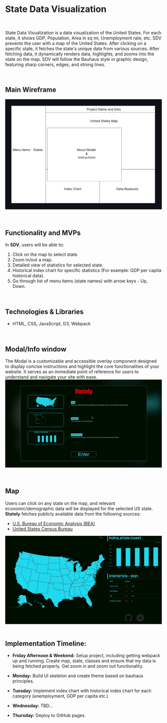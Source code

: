# State Data Visualization
&emsp;

State Data Visualization is a data visualization of the United States. For each state, it shows GDP, Population, Area in sq mi, Unemployment rate, etc. SDV presents the user with a map of the United States. After clicking on a specific state, it fetches the state's unique data from various sources. After fetching data, it dynamically renders data, highlights, and zooms into the state on the map. SDV will follow the Bauhaus style in graphic design, featuring sharp corners, edges, and strong lines.


&emsp;
## Main Wireframe

!["Wireframe"](./src/imgs/Wireframe.png)


&emsp;
## Functionality and MVPs
In **SDV**, users will be able to:
1. Click on the map to select state.
2. Zoom in/out a map.
3. Detailed view of statistics for selected state.
4. Historical index chart for specific statistics (For example: GDP per capita historical data).
5. Go through list of menu items (state names) with arrow keys - Up, Down.


&emsp;
## Technologies & Libraries
* HTML, CSS, JavaScript, D3, Webpack


&emsp;
## Modal/Info window
The Modal is a customizable and accessible overlay component designed to display concise instructions and highlight the core functionalities of your website. It serves as an immediate point of reference for users to understand and navigate your site with ease.
!["Modal"](./src/imgs/modal_anim.gif)

&emsp;
## Map
Users can click on any state on the map, and relevant economic/demographic data will be displayed for the selected US state. **Stately** fetches publicly available data from the following sources:

- [U.S. Bureau of Economic Analysis (BEA)](https://www.bea.gov/)
- [United States Census Bureau](https://www.census.gov/data/developers/data-sets.html)

!["Map"](./src/imgs/click_on_map.gif)
&emsp;


## Implementation Timeline:
* **Friday Afternoon & Weekend:**
 Setup project, including getting webpack up and running. Create map, state, classes and ensure that my data is being fetched properly. Get zoom in and zoom out functionality.


* **Monday:** Build UI skeleton and create theme based on bauhaus principles.

* **Tuesday:** Implement index chart with historical index chart for each category (unemployment, GDP per capita etc.)

* **Wednesday:** TBD...

* **Thursday:** Deploy to GitHub pages.

